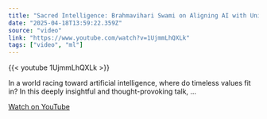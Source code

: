 ```yaml
---
title: "Sacred Intelligence: Brahmavihari Swami on Aligning AI with Universal Values"
date: "2025-04-18T13:59:22.359Z"
source: "video"
link: "https://www.youtube.com/watch?v=1UjmmLhQXLk"
tags: ["video", "ml"]
---
```


{{< youtube 1UjmmLhQXLk >}}

In a world racing toward artificial intelligence, where do timeless values fit in? In this deeply insightful and thought-provoking talk, ...

[Watch on YouTube](https://www.youtube.com/watch?v=1UjmmLhQXLk)
